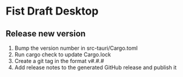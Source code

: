 # Fist Draft Desktop

## Release new version
1. Bump the version number in src-tauri/Cargo.toml
2. Run cargo check to update Cargo.lock
3. Create a git tag in the format v#.#.#
4. Add release notes to the generated GitHub release and publish it